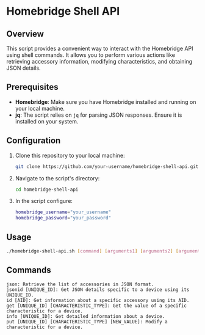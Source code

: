 # Homebridge Shell API

## Overview

This script provides a convenient way to interact with the Homebridge API using shell commands. It allows you to perform various actions like retrieving accessory information, modifying characteristics, and obtaining JSON details.

## Prerequisites

- **Homebridge**: Make sure you have Homebridge installed and running on your local machine.
- **jq**: The script relies on `jq` for parsing JSON responses. Ensure it is installed on your system.

## Configuration

1. Clone this repository to your local machine:

    ```bash
    git clone https://github.com/your-username/homebridge-shell-api.git
    ```

2. Navigate to the script's directory:

    ```bash
    cd homebridge-shell-api
    ```

3. In the script configure:

    ```bash
    homebridge_username="your_username"
    homebridge_password="your_password"
    ```

## Usage

```bash
./homebridge-shell-api.sh [command] [arguments1] [arguments2] [arguments...]
 ```

## Commands
    json: Retrieve the list of accessories in JSON format.
    jsonid [UNIQUE_ID]: Get JSON details specific to a device using its UNIQUE_ID.
    id [AID]: Get information about a specific accessory using its AID.
    get [UNIQUE_ID] [CHARACTERISTIC_TYPE]: Get the value of a specific characteristic for a device.
    info [UNIQUE_ID]: Get detailed information about a device.
    put [UNIQUE_ID] [CHARACTERISTIC_TYPE] [NEW_VALUE]: Modify a characteristic for a device.
